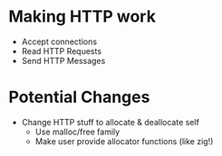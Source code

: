 # Making HTTP work
- Accept connections
- Read HTTP Requests
- Send HTTP Messages

# Potential Changes
- Change HTTP stuff to allocate & deallocate self
    - Use malloc/free family
    - Make user provide allocator functions (like zig!)
